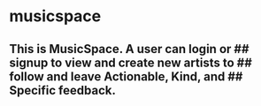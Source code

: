 # musicspace


## This is MusicSpace. A user can login or ## signup to view and create new artists to ## follow and leave Actionable, Kind, and ## Specific feedback.
